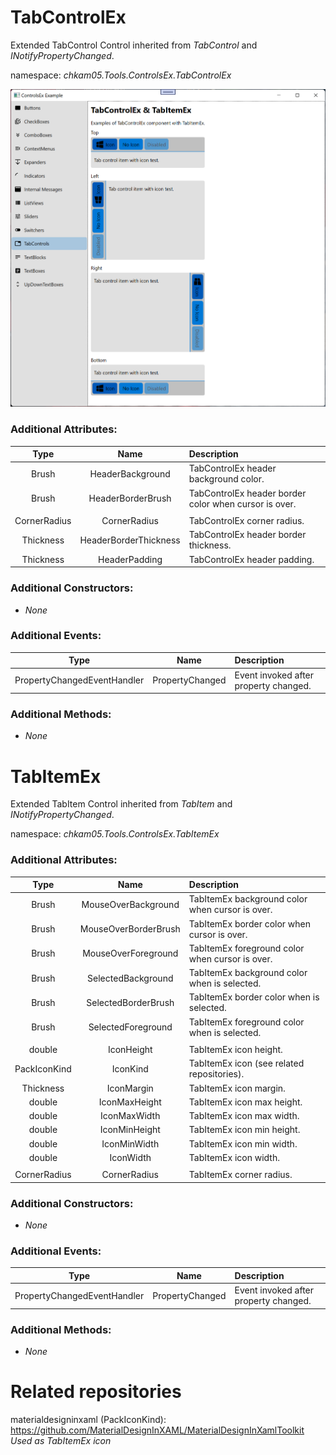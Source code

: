 # TabControlEx
Extended TabControl Control inherited from _TabControl_ and _INotifyPropertyChanged_.  

namespace: _chkam05.Tools.ControlsEx.TabControlEx_  

![TabControlEx Examples (Images/TabControlEx.png)](../Images/TabControlEx.png)  

### Additional Attributes:

| Type   | Name                 | Description |
|:------:|:--------------------:|:------------|
| Brush  | HeaderBackground     | TabControlEx header background color. |
| Brush  | HeaderBorderBrush    | TabControlEx header border color when cursor is over. |
|||
| CornerRadius | CornerRadius          | TabControlEx corner radius. |
| Thickness    | HeaderBorderThickness | TabControlEx header border thickness. |
| Thickness    | HeaderPadding         | TabControlEx header padding. |

### Additional Constructors: 

- _None_  

### Additional Events: 

| Type                        | Name             | Description                            |
|:---------------------------:|:----------------:|:---------------------------------------|
| PropertyChangedEventHandler | PropertyChanged  | Event invoked after property changed. |

### Additional Methods: 

- _None_  


# TabItemEx
Extended TabItem Control inherited from _TabItem_ and _INotifyPropertyChanged_.  

namespace: _chkam05.Tools.ControlsEx.TabItemEx_  

### Additional Attributes:

| Type   | Name                 | Description |
|:------:|:--------------------:|:------------|
| Brush  | MouseOverBackground  | TabItemEx background color when cursor is over. |
| Brush  | MouseOverBorderBrush | TabItemEx border color when cursor is over. |
| Brush  | MouseOverForeground  | TabItemEx foreground color when cursor is over. |
| Brush  | SelectedBackground   | TabItemEx background color when is selected. |
| Brush  | SelectedBorderBrush  | TabItemEx border color when is selected. |
| Brush  | SelectedForeground   | TabItemEx foreground color when is selected. |
|||
| double       | IconHeight     | TabItemEx icon height. |
| PackIconKind | IconKind       | TabItemEx icon (see related repositories). |
| Thickness    | IconMargin     | TabItemEx icon margin. |
| double       | IconMaxHeight  | TabItemEx icon max height. |
| double       | IconMaxWidth   | TabItemEx icon max width. |
| double       | IconMinHeight  | TabItemEx icon min height. |
| double       | IconMinWidth   | TabItemEx icon min width. |
| double       | IconWidth      | TabItemEx icon width. |
|||
| CornerRadius | CornerRadius   | TabItemEx corner radius. |

### Additional Constructors: 

- _None_  

### Additional Events: 

| Type                        | Name             | Description                            |
|:---------------------------:|:----------------:|:---------------------------------------|
| PropertyChangedEventHandler | PropertyChanged  | Event invoked after property changed. |

### Additional Methods: 

- _None_  


# Related repositories 

materialdesigninxaml (PackIconKind): https://github.com/MaterialDesignInXAML/MaterialDesignInXamlToolkit  
_Used as TabItemEx icon_  
